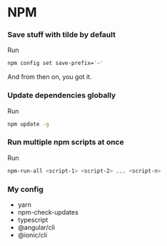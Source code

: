 # NPM


### Save stuff with tilde by default
Run
```bash
npm config set save-prefix='~'
```
And from then on, you got it.

### Update dependencies globally
Run 
```bash
npm update -g
```

### Run multiple npm scripts at once
Run
```bash
npm-run-all <script-1> <script-2> ... <script-n>
```

### My config
* yarn
* npm-check-updates
* typescript
* @angular/cli
* @ionic/cli